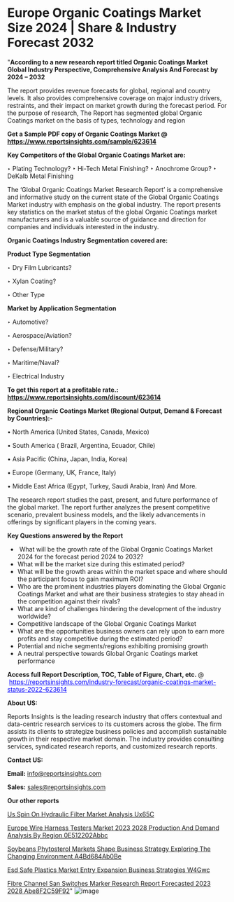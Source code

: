 # Europe Organic Coatings Market Size 2024 | Share & Industry Forecast 2032

"<strong>According to a new research report titled Organic Coatings Market Global Industry Perspective, Comprehensive Analysis And Forecast by 2024 – 2032</strong>

The report provides revenue forecasts for global, regional and country levels. It also provides comprehensive coverage on major industry drivers, restraints, and their impact on market growth during the forecast period. For the purpose of research, The Report has segmented global Organic Coatings market on the basis of types, technology and region

<strong>Get a Sample PDF copy of Organic Coatings Market </strong><strong>@<a href=https://www.reportsinsights.com/sample/623614 style=color:#0000ff;> https://www.reportsinsights.com/sample/623614</a></strong></font>

<strong>Key Competitors of the Global Organic Coatings Market are:</strong>

‣ Plating Technology?
‣ Hi-Tech Metal Finishing?
‣ Anochrome Group?
‣ DeKalb Metal Finishing

The ‘Global Organic Coatings Market Research Report’ is a comprehensive and informative study on the current state of the Global Organic Coatings Market industry with emphasis on the global industry. The report presents key statistics on the market status of the global Organic Coatings market manufacturers and is a valuable source of guidance and direction for companies and individuals interested in the industry.

<strong>Organic Coatings Industry Segmentation covered are:</strong>

<strong>Product Type Segmentation</strong>

‣    Dry Film Lubricants?

‣ Xylan Coating?

‣ Other Type

<strong>Market by Application Segmentation</strong>

‣   Automotive?

‣ Aerospace/Aviation?

‣ Defense/Military?

‣ Maritime/Naval?

‣ Electrical Industry

<strong>To get this report at a profitable rate.: <a href=https://www.reportsinsights.com/discount/623614 style=color:#0000ff;>https://www.reportsinsights.com/discount/623614</a></strong></font>

<strong>Regional Organic Coatings Market (Regional Output, Demand &amp; Forecast by Countries):-</strong>

• North America (United States, Canada, Mexico)

• South America ( Brazil, Argentina, Ecuador, Chile)

• Asia Pacific (China, Japan, India, Korea)

• Europe (Germany, UK, France, Italy)

• Middle East Africa (Egypt, Turkey, Saudi Arabia, Iran) And More.

The research report studies the past, present, and future performance of the global market. The report further analyzes the present competitive scenario, prevalent business models, and the likely advancements in offerings by significant players in the coming years.

<strong>Key Questions answered by the Report</strong>
<ul>
  <li> What will be the growth rate of the Global Organic Coatings Market 2024 for the forecast period 2024 to 2032?</li>
  <li>What will be the market size during this estimated period?</li>
  <li>What will be the growth areas within the market space and where should the participant focus to gain maximum ROI?</li>
  <li>Who are the prominent industries players dominating the Global Organic Coatings Market and what are their business strategies to stay ahead in the competition against their rivals?</li>
  <li>What are kind of challenges hindering the development of the industry worldwide?</li>
  <li>Competitive landscape of the Global Organic Coatings Market</li>
  <li>What are the opportunities business owners can rely upon to earn more profits and stay competitive during the estimated period?</li>
  <li>Potential and niche segments/regions exhibiting promising growth</li>
  <li>A neutral perspective towards Global Organic Coatings market performance</li>
</ul>
<strong>Access full Report Description, TOC, Table of Figure, Chart, etc. </strong>@  <a href=https://reportsinsights.com/industry-forecast/organic-coatings-market-status-2022-623614 style=color:#0000ff;>https://reportsinsights.com/industry-forecast/organic-coatings-market-status-2022-623614</a></font>

<strong><strong>About US</strong>:</strong>

Reports Insights is the leading research industry that offers contextual and data-centric research services to its customers across the globe. The firm assists its clients to strategize business policies and accomplish sustainable growth in their respective market domain. The industry provides consulting services, syndicated research reports, and customized research reports.

<strong>Contact US:</strong>

<p class=""""><b>Email:</b> <a href=mailto:info@reportsinsights.com>info@reportsinsights.com</a></p>
<p class=""""><b>Sales:</b> <a href=mailto:sales@reportsinsights.com>sales@reportsinsights.com</a></p>

<strong>Our other reports</strong>

<a href=https://www.linkedin.com/pulse/us-spin-on-hydraulic-filter-market-analysis-ux65c/>Us Spin On Hydraulic Filter Market Analysis Ux65C</a>

<a href=https://medium.com/@shreyaw909/europe-wire-harness-testers-market-2023-2028-production-and-demand-analysis-by-region-0e512202abbc>Europe Wire Harness Testers Market 2023 2028 Production And Demand Analysis By Region 0E512202Abbc</a>

<a href=https://medium.com/@ruchikakadam73/soybeans-phytosterol-markets-shape-business-strategy-exploring-the-changing-environment-a4bd684ab0be>Soybeans Phytosterol Markets Shape Business Strategy Exploring The Changing Environment A4Bd684Ab0Be</a>

<a href=https://www.linkedin.com/pulse/esd-safe-plastics-market-entry-expansion-business-strategies-w4gwc/>Esd Safe Plastics Market Entry Expansion Business Strategies W4Gwc</a>

<a href=https://medium.com/@aryawankhede943/fibre-channel-san-switches-marker-research-report-forecasted-2023-2028-abe8f2c59f92>Fibre Channel San Switches Marker Research Report Forecasted 2023 2028 Abe8F2C59F92</a>"
![image](https://github.com/Reportsinsights123/RIgrowth/assets/158415881/604dfbdc-3d7d-49a0-b217-9f0b887f08c8)
